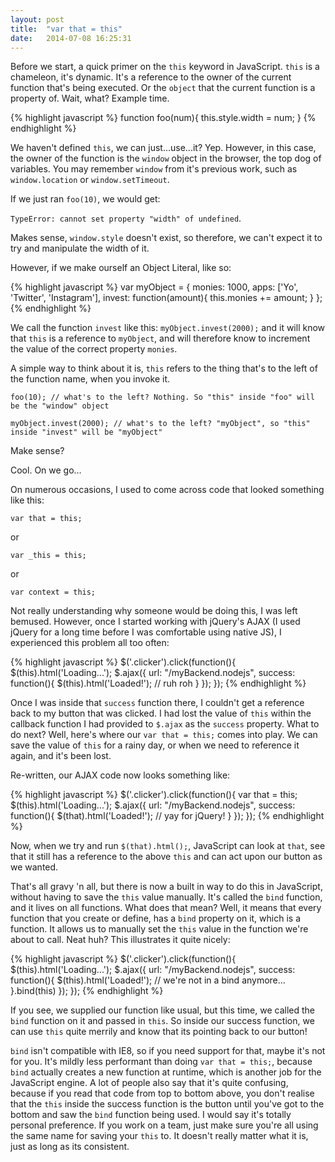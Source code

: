 ```yaml
---
layout: post
title:  "var that = this"
date:   2014-07-08 16:25:31
---
```


Before we start, a quick primer on the `this` keyword in JavaScript. `this` is a chameleon, it's dynamic. It's a reference to the owner of the current function that's being executed. Or the `object` that the current function is a property of. Wait, what? Example time.

{% highlight javascript %}
function foo(num){
	this.style.width = num;
}
{% endhighlight %}

We haven't defined `this`, we can just...use...it? Yep. However, in this case, the owner of the function is the `window` object in the browser, the top dog of variables. You may remember `window` from it's previous work, such as `window.location` or `window.setTimeout`. 

If we just ran `foo(10)`, we would get:

`TypeError: cannot set property "width" of undefined`.

Makes sense, `window.style` doesn't exist, so therefore, we can't expect it to try and manipulate the width of it.

However, if we make ourself an Object Literal, like so:

{% highlight javascript %}
var myObject = {
	monies: 1000,
	apps: ['Yo', 'Twitter', 'Instagram'],
	invest: function(amount){
		this.monies += amount;
	}
};
{% endhighlight %}

We call the function `invest` like this: `myObject.invest(2000);` and it will know that `this` is a reference to `myObject`, and will therefore know to increment the value of the correct property `monies`. 

A simple way to think about it is, `this` refers to the thing that's to the left of the function name, when you invoke it.

`foo(10); // what's to the left? Nothing. So "this" inside "foo" will be the "window" object`

`myObject.invest(2000); // what's to the left? "myObject", so "this" inside "invest" will be "myObject"`

Make sense?

Cool. On we go&hellip;

On numerous occasions, I used to come across code that looked something like this:

`var that = this;`

or

`var _this = this;`

or

`var context = this;`

Not really understanding why someone would be doing this, I was left bemused. However, once I started working with jQuery's AJAX (I used jQuery for a long time before I was comfortable using native JS), I experienced this problem all too often:

{% highlight javascript %}
$('.clicker').click(function(){
	$(this).html('Loading...');
	$.ajax({
		url: "/myBackend.nodejs",
		success: function(){
			$(this).html('Loaded!'); // ruh roh
		}
	});
});
{% endhighlight %}

Once I was inside that `success` function there, I couldn't get a reference back to my button that was clicked. I had lost the value of `this` within the callback function I had provided to `$.ajax` as the `success` property. What to do next? Well, here's where our `var that = this;` comes into play. We can save the value of `this` for a rainy day, or when we need to reference it again, and it's been lost.

Re-written, our AJAX code now looks something like:

{% highlight javascript %}
$('.clicker').click(function(){
	var that = this;
	$(this).html('Loading...');
	$.ajax({
		url: "/myBackend.nodejs",
		success: function(){
			$(that).html('Loaded!'); // yay for jQuery!
		}
	});
});
{% endhighlight %}

Now, when we try and run `$(that).html();`, JavaScript can look at `that`, see that it still has a reference to the above `this` and can act upon our button as we wanted.

That's all gravy 'n all, but there is now a built in way to do this in JavaScript, without having to save the `this` value manually. It's called the `bind` function, and it lives on all functions. What does that mean? Well, it means that every function that you create or define, has a `bind` property on it, which is a function. It allows us to manually set the `this` value in the function we're about to call. Neat huh? This illustrates it quite nicely:

{% highlight javascript %}
$('.clicker').click(function(){
	$(this).html('Loading...');
	$.ajax({
		url: "/myBackend.nodejs",
		success: function(){
			$(this).html('Loaded!'); // we're not in a bind anymore...
		}.bind(this)
	});
});
{% endhighlight %}

If you see, we supplied our function like usual, but this time, we called the `bind` function on it and passed in `this`. So inside our success function, we can use `this` quite merrily and know that its pointing back to our button!

`bind` isn't compatible with IE8, so if you need support for that, maybe it's not for you. It's mildly less performant than doing `var that = this;`, because `bind` actually creates a new function at runtime, which is another job for the JavaScript engine. A lot of people also say that it's quite confusing, because if you read that code from top to bottom above, you don't realise that the `this` inside the success function is the button until you've got to the bottom and saw the `bind` function being used. I would say it's totally personal preference. If you work on a team, just make sure you're all using the same name for saving your `this` to. It doesn't really matter what it is, just as long as its consistent.